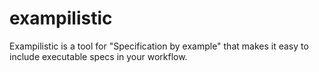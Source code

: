 exampilistic
============

Exampilistic is a tool for "Specification by example" that makes it easy to include executable specs in your workflow.